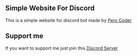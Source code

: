 ## Simple Website For Discord

This is a simple website for discord bot made by [Pero Coder](https://discord.gg/f5sjgTe8e7)

## Support me
If you want to support me just join this [Discord Server](https://discord.gg/f5sjgTe8e7)
